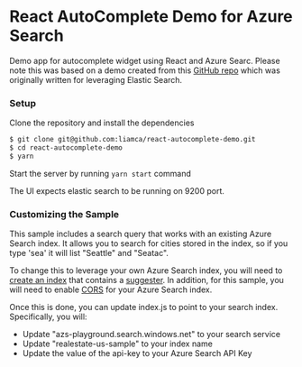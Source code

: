 # React AutoComplete Demo for Azure Search

Demo app for autocomplete widget using React and Azure Searc.  Please note this was based on a demo created from this [GitHub repo](https://github.com/rcdexta/react-autocomplete-demo) which was originally written for leveraging Elastic Search.  

### Setup

Clone the repository and install the dependencies

```bash
$ git clone git@github.com:liamca/react-autocomplete-demo.git
$ cd react-autocomplete-demo
$ yarn
```

Start the server by running `yarn start` command

The UI expects elastic search to be running on 9200 port.

### Customizing the Sample

This sample includes a search query that works with an existing Azure Search index.  It allows you to search for cities stored in the index, so if you type 'sea' it will list "Seattle" and "Seatac".  

To change this to leverage your own Azure Search index, you will need to [create an index](https://docs.microsoft.com/en-us/azure/search/search-create-index-portal) that contains a [suggester](https://docs.microsoft.com/en-us/rest/api/searchservice/suggesters).  In addition, for this sample, you will need to enable [CORS](https://docs.microsoft.com/en-us/rest/api/searchservice/create-index) for your Azure Search index.

Once this is done, you can update index.js to point to your search index.  Specifically, you will:
* Update "azs-playground.search.windows.net" to your search service
* Update "realestate-us-sample" to your index name
* Update the value of the api-key to your Azure Search API Key 

